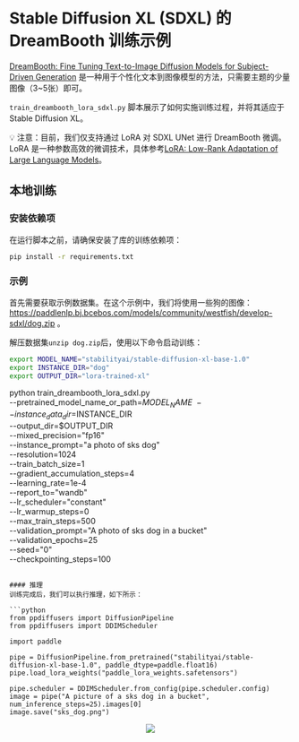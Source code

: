 # Stable Diffusion XL (SDXL) 的 DreamBooth 训练示例
[DreamBooth: Fine Tuning Text-to-Image Diffusion Models for Subject-Driven Generation](https://arxiv.org/abs/2208.12242) 是一种用于个性化文本到图像模型的方法，只需要主题的少量图像（3~5张）即可。

`train_dreambooth_lora_sdxl.py` 脚本展示了如何实施训练过程，并将其适应于 Stable Diffusion XL。

💡 注意：目前，我们仅支持通过 LoRA 对 SDXL UNet 进行 DreamBooth 微调。LoRA 是一种参数高效的微调技术，具体参考[LoRA: Low-Rank Adaptation of Large Language Models](https://arxiv.org/abs/2106.09685)。

## 本地训练
### 安装依赖项
在运行脚本之前，请确保安装了库的训练依赖项：

```bash
pip install -r requirements.txt
```

### 示例
首先需要获取示例数据集。在这个示例中，我们将使用一些狗的图像：https://paddlenlp.bj.bcebos.com/models/community/westfish/develop-sdxl/dog.zip 。

解压数据集``unzip dog.zip``后，使用以下命令启动训练：
```bash
export MODEL_NAME="stabilityai/stable-diffusion-xl-base-1.0"
export INSTANCE_DIR="dog"
export OUTPUT_DIR="lora-trained-xl"

```
python train_dreambooth_lora_sdxl.py \
  --pretrained_model_name_or_path=$MODEL_NAME  \
  --instance_data_dir=$INSTANCE_DIR \
  --output_dir=$OUTPUT_DIR \
  --mixed_precision="fp16" \
  --instance_prompt="a photo of sks dog" \
  --resolution=1024 \
  --train_batch_size=1 \
  --gradient_accumulation_steps=4 \
  --learning_rate=1e-4 \
  --report_to="wandb" \
  --lr_scheduler="constant" \
  --lr_warmup_steps=0 \
  --max_train_steps=500 \
  --validation_prompt="A photo of sks dog in a bucket" \
  --validation_epochs=25 \
  --seed="0" \
  --checkpointing_steps=100
```

#### 推理
训练完成后，我们可以执行推理，如下所示：

```python
from ppdiffusers import DiffusionPipeline
from ppdiffusers import DDIMScheduler

import paddle

pipe = DiffusionPipeline.from_pretrained("stabilityai/stable-diffusion-xl-base-1.0", paddle_dtype=paddle.float16)
pipe.load_lora_weights("paddle_lora_weights.safetensors")

pipe.scheduler = DDIMScheduler.from_config(pipe.scheduler.config)
image = pipe("A picture of a sks dog in a bucket", num_inference_steps=25).images[0]
image.save("sks_dog.png")
```
<p align="center">
    <img src="https://user-images.githubusercontent.com/20476674/267534284-4c203609-4e9a-449c-82f3-4592a564a1fc.png">
</p>
